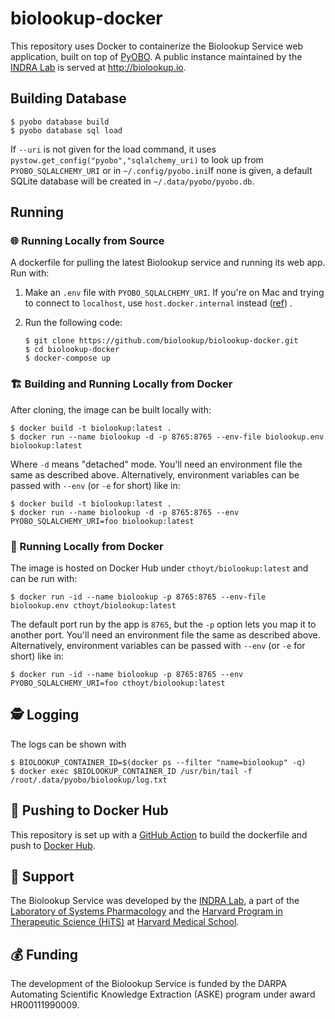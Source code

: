 # biolookup-docker

This repository uses Docker to containerize the Biolookup Service web application, built on top
of [PyOBO](https://github.com/pyobo/pyobo). A public instance maintained by
the [INDRA Lab](https://indralab.github.io) is served at http://biolookup.io.

## Building Database

```shell
$ pyobo database build
$ pyobo database sql load
```

If `--uri` is not given for the load command, it uses `pystow.get_config("pyobo","sqlalchemy_uri)`
to look up from `PYOBO_SQLALCHEMY_URI` or in `~/.config/pyobo.ini`If none is given, a default SQLite
database will be created in `~/.data/pyobo/pyobo.db`.

## Running

### 🌐 Running Locally from Source

A dockerfile for pulling the latest Biolookup service and running its web app. Run with:

1. Make an `.env` file with `PYOBO_SQLALCHEMY_URI`. If you're on Mac and trying to connect to
   `localhost`, use `host.docker.internal`
   instead ([ref](https://stackoverflow.com/questions/30239152/specify-extras-require-with-pip-install-e))
   .
2. Run the following code:

    ```shell
    $ git clone https://github.com/biolookup/biolookup-docker.git
    $ cd biolookup-docker
    $ docker-compose up
    ```

### 🏗️ Building and Running Locally from Docker

After cloning, the image can be built locally with:

```shell
$ docker build -t biolookup:latest .
$ docker run --name biolookup -d -p 8765:8765 --env-file biolookup.env biolookup:latest
```

Where `-d` means "detached" mode.
You'll need an environment file the same as described above. Alternatively, environment variables
can be passed with `--env` (or `-e` for short) like in:

```shell
$ docker build -t biolookup:latest .
$ docker run --name biolookup -d -p 8765:8765 --env PYOBO_SQLALCHEMY_URI=foo biolookup:latest
```

### 🐋 Running Locally from Docker

The image is hosted on Docker Hub under `cthoyt/biolookup:latest` and can be run with:

```shell
$ docker run -id --name biolookup -p 8765:8765 --env-file biolookup.env cthoyt/biolookup:latest
```

The default port run by the app is `8765`, but the `-p` option lets you map it to another port.
You'll need an environment file the same as described above. Alternatively, environment variables
can be passed with `--env` (or `-e` for short) like in:

```shell
$ docker run -id --name biolookup -p 8765:8765 --env PYOBO_SQLALCHEMY_URI=foo cthoyt/biolookup:latest
```

## 🕵️ Logging

The logs can be shown with

```shell
$ BIOLOOKUP_CONTAINER_ID=$(docker ps --filter "name=biolookup" -q)
$ docker exec $BIOLOOKUP_CONTAINER_ID /usr/bin/tail -f /root/.data/pyobo/biolookup/log.txt
```

## 📡 Pushing to Docker Hub

This repository is set up with
a [GitHub Action](https://github.com/biolookup/biolookup-docker/actions/workflows/ci.yml)
to build the dockerfile and push
to [Docker Hub](https://hub.docker.com/repository/docker/cthoyt/biolookup).

## 🎁 Support

The Biolookup Service was developed by the [INDRA Lab](https://indralab.github.io), a part of the
[Laboratory of Systems Pharmacology](https://hits.harvard.edu/the-program/laboratory-of-systems-pharmacology/about/)
and the [Harvard Program in Therapeutic Science (HiTS)](https://hits.harvard.edu)
at [Harvard Medical School](https://hms.harvard.edu/).

## 💰 Funding

The development of the Biolookup Service is funded by the DARPA Automating Scientific Knowledge
Extraction (ASKE) program under award HR00111990009.
